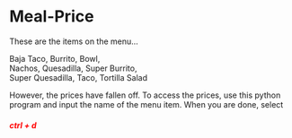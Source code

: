 # Meal-Price


These are the items on the menu...

Baja Taco, 
Burrito, 
Bowl, <br>
Nachos,
Quesadilla,
Super Burrito, <br>
Super Quesadilla,
Taco,
Tortilla Salad

However, the prices have fallen off. To access the prices, use this python program and input the name of the menu item. When you are done, select 
<span>
  <h5 style="color: red;"> 
    ctrl + d
  </h5>
</span>
